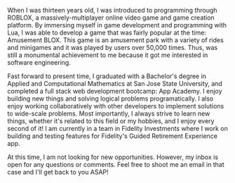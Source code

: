 When I was thirteen years old, I was introduced to programming through ROBLOX, a massively-multiplayer online video game and game creation platform. By immersing myself in game development and programming with Lua, I was able to develop a game that was fairly popular at the time: Amusement BLOX. This game is an amusement park with a variety of rides and minigames and it was played by users over 50,000 times. Thus, was still a monumental achievement to me because it got me interested in software engineering.

Fast forward to present time, I graduated with a Bachelor's degree in Applied and Computational Mathematics at San Jose State University, and completed a full stack web development bootcamp: App Academy. I enjoy building new things and solving logical problems programatically. I also enjoy working collaboratively with other developers to implement solutions to wide-scale problems. Most importantly, I always strive to learn new things, whether it's related to this field or my hobbies, and I enjoy every second of it! I am currently in a team in Fidelity Investments where I work on building and testing features for Fidelity's Guided Retirement Experience app.

At this time, I am not looking for new opportunities. However, my inbox is open for any questions or comments. Feel free to shoot me an email in that case and I'll get back to you ASAP!